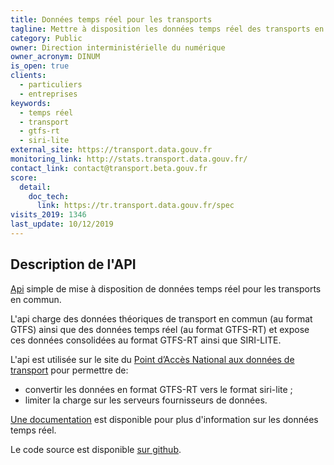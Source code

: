 ```yaml
---
title: Données temps réel pour les transports
tagline: Mettre à disposition les données temps réel des transports en commun
category: Public
owner: Direction interministérielle du numérique
owner_acronym: DINUM
is_open: true
clients:
  - particuliers
  - entreprises
keywords:
  - temps réel
  - transport
  - gtfs-rt
  - siri-lite
external_site: https://transport.data.gouv.fr
monitoring_link: http://stats.transport.data.gouv.fr/
contact_link: contact@transport.beta.gouv.fr
score:
  detail:
    doc_tech:
      link: https://tr.transport.data.gouv.fr/spec
visits_2019: 1346
last_update: 10/12/2019
---
```


## Description de l'API

[Api](http://tr.transport.data.gouv.fr/) simple de mise à disposition de données temps réel pour les transports en commun.

L'api charge des données théoriques de transport en commun (au format GTFS) ainsi que des données temps réel (au format GTFS-RT) et expose ces données consolidées au format GTFS-RT ainsi que SIRI-LITE.

L'api est utilisée sur le site du [Point d’Accès National aux données de transport](https://transport.data.gouv.fr/) pour permettre de:

- convertir les données en format GTFS-RT vers le format siri-lite ;
- limiter la charge sur les serveurs fournisseurs de données.

[Une documentation](https://doc.transport.data.gouv.fr/producteurs/temps-reel-des-transports-en-commun) est disponible pour plus d'information sur les données temps réel.

Le code source est disponible [sur github](https://github.com/etalab/transpo-rt).
